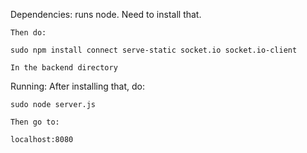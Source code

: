 Dependencies:
	runs node. Need to install that.

	Then do:

	sudo npm install connect serve-static socket.io socket.io-client 

	In the backend directory

Running:
	After installing that, do:

	sudo node server.js

	Then go to:

	localhost:8080
